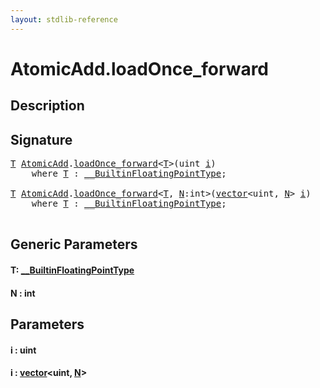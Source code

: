 ```yaml
---
layout: stdlib-reference
---
```


# AtomicAdd\.loadOnce\_forward

## Description





## Signature 

<pre>
<a href="loadonce_forward-4.md#typeparam-T" class="code_type">T</a> <a href="index.md" class="code_type">AtomicAdd</a>.<a href="loadonce_forward-4.md">loadOnce_forward</a>&lt;<a href="loadonce_forward-4.md#typeparam-T" class="code_type">T</a>&gt;(<span class="code_keyword">uint</span> <a href="loadonce_forward-4.md#decl-i" class="code_param">i</a>)
    <span class='code_keyword'>where</span> <a href="loadonce_forward-4.md#typeparam-T" class="code_type">T</a> : <a href="../../interfaces/0_builtinfloatingpointtype-029hm/index.md" class="code_type">__BuiltinFloatingPointType</a>;

<a href="loadonce_forward-4.md#typeparam-T" class="code_type">T</a> <a href="index.md" class="code_type">AtomicAdd</a>.<a href="loadonce_forward-4.md">loadOnce_forward</a>&lt;<a href="loadonce_forward-4.md#typeparam-T" class="code_type">T</a>, <a href="loadonce_forward-4.md#decl-N" class="code_var">N</a>:<span class="code_keyword">int</span>&gt;(<a href="../vector/index.md" class="code_type">vector</a>&lt;<span class="code_keyword">uint</span>, <a href="loadonce_forward-4.md#decl-N" class="code_var">N</a>&gt; <a href="loadonce_forward-4.md#decl-i" class="code_param">i</a>)
    <span class='code_keyword'>where</span> <a href="loadonce_forward-4.md#typeparam-T" class="code_type">T</a> : <a href="../../interfaces/0_builtinfloatingpointtype-029hm/index.md" class="code_type">__BuiltinFloatingPointType</a>;

</pre>

## Generic Parameters

####  <a id="typeparam-T"></a>T: [\_\_BuiltinFloatingPointType](../../interfaces/0_builtinfloatingpointtype-029hm/index.md)
####  <a id="decl-N"></a>N  : int

## Parameters

####  <a id="decl-i"></a>i  : uint
####  <a id="decl-i"></a>i  : [vector](../vector/index.md)\<uint, [N](../vector/index.md#decl-N)\>


<script>
// Fix .md links to .html when on ReadTheDocs
if (window.location.hostname.includes('readthedocs') || 
    window.location.hostname.includes('rtfd.io')) {
  document.addEventListener('DOMContentLoaded', function() {
    const links = document.querySelectorAll('a');
    links.forEach(link => {
      const href = link.getAttribute('href');
      if (href && href.includes('.md')) {
        // This regex will handle .md links with or without fragment identifiers or query parameters
        link.href = link.href.replace(/(.+)\.md(#[^?]*)?(\?.*)?$/, '$1.html$2$3');
      }
    });
  });
}
</script>
